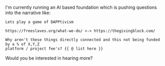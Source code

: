 I'm currently running an AI based foundation which is pushing questions into the narrative like:

```
Lets play a game of DAPPtivism

https://freeslaves.org/what-we-do/ <-> https://thegivingblock.com/ 

Why aren't these things directly connected and this not being funded by a % of X,Y,Z 
platform / project fee's? {{ @ list here }}
```
Would you be interested in hearing more?